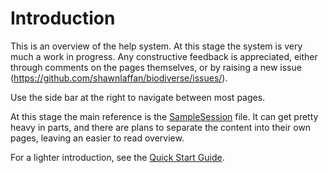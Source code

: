 # Introduction #

This is an overview of the help system.  At this stage the system is very much a work in progress.  Any constructive feedback is appreciated, either through comments on the pages themselves, or by raising a new issue (https://github.com/shawnlaffan/biodiverse/issues/).

Use the side bar at the right to navigate between most pages.

At this stage the main reference is the [SampleSession](https://github.com/shawnlaffan/biodiverse/wiki/SampleSession) file.  It can get pretty heavy in parts, and there are plans to separate the content into their own pages, leaving an easier to read overview.

For a lighter introduction, see the [Quick Start Guide](http://biodiverse.unsw.edu.au/downloads/Biodiverse_Quick_Start_Guide_0.19.pdf).